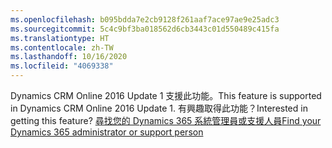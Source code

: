 ```yaml
---
ms.openlocfilehash: b095bdda7e2cb9128f261aaf7ace97ae9e25adc3
ms.sourcegitcommit: 5c4c9bf3ba018562d6cb3443c01d550489c415fa
ms.translationtype: HT
ms.contentlocale: zh-TW
ms.lasthandoff: 10/16/2020
ms.locfileid: "4069338"
---
```

<span data-ttu-id="ea378-101">Dynamics CRM Online 2016 Update 1 支援此功能。</span><span class="sxs-lookup"><span data-stu-id="ea378-101">This feature is supported in Dynamics CRM Online 2016 Update 1.</span></span> <span data-ttu-id="ea378-102">有興趣取得此功能？</span><span class="sxs-lookup"><span data-stu-id="ea378-102">Interested in getting this feature?</span></span> [<span data-ttu-id="ea378-103">尋找您的 Dynamics 365 系統管理員或支援人員</span><span class="sxs-lookup"><span data-stu-id="ea378-103">Find your Dynamics 365 administrator or support person</span></span>](https://docs.microsoft.com/dynamics365/customerengagement/on-premises/basics/find-administrator-support)
